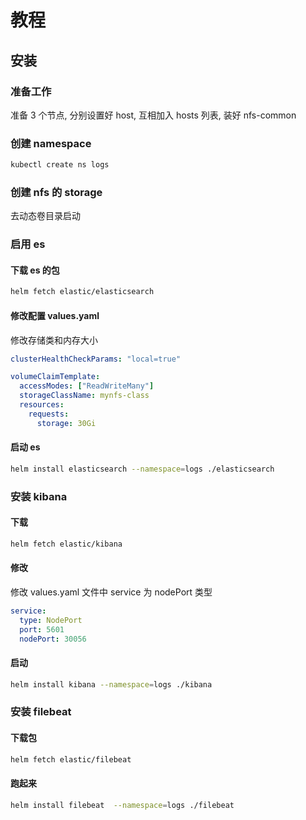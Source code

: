 # 教程

## 安装

### 准备工作

准备 3 个节点, 分别设置好 host, 互相加入 hosts 列表, 装好 nfs-common

### 创建 namespace

```bash
kubectl create ns logs
```

### 创建 nfs 的 storage

去动态卷目录启动

### 启用 es

#### 下载 es 的包

```bash
helm fetch elastic/elasticsearch
```

#### 修改配置 values.yaml

修改存储类和内存大小

```yaml
clusterHealthCheckParams: "local=true"

volumeClaimTemplate:
  accessModes: ["ReadWriteMany"]
  storageClassName: mynfs-class
  resources:
    requests:
      storage: 30Gi
```

#### 启动 es

```bash
helm install elasticsearch --namespace=logs ./elasticsearch
```

### 安装 kibana

#### 下载

```bash
helm fetch elastic/kibana
```

#### 修改

修改 values.yaml 文件中 service 为 nodePort 类型

```yaml
service:
  type: NodePort
  port: 5601
  nodePort: 30056
```

#### 启动

```bash
helm install kibana --namespace=logs ./kibana
```

### 安装 filebeat

#### 下载包

```bash
helm fetch elastic/filebeat
```

#### 跑起来

```bash
helm install filebeat  --namespace=logs ./filebeat
```

